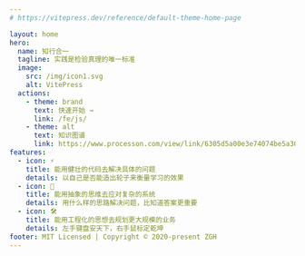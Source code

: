 ```yaml
---
# https://vitepress.dev/reference/default-theme-home-page

layout: home
hero:
  name: 知行合一
  tagline: 实践是检验真理的唯一标准
  image:
    src: /img/icon1.svg
    alt: VitePress
  actions:
    - theme: brand
      text: 快速开始 →
      link: /fe/js/
    - theme: alt
      text: 知识图谱
      link: https://www.processon.com/view/link/6305d5a00e3e74074be5a309
features:
  - icon: ⚡️
    title: 能用健壮的代码去解决具体的问题
    details: 以自己是否能造出轮子来衡量学习的效果
  - icon: 🖖
    title: 能用抽象的思维去应对复杂的系统
    details: 用什么样的思路解决问题，比知道答案更重要
  - icon: 🛠️
    title: 能用工程化的思想去规划更大规模的业务
    details: 左手键盘安天下，右手鼠标定乾坤
footer: MIT Licensed | Copyright © 2020-present ZGH
---
```

